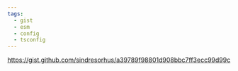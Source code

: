```yaml
---
tags:
  - gist
  - esm
  - config
  - tsconfig
---
```

https://gist.github.com/sindresorhus/a39789f98801d908bbc7ff3ecc99d99c

